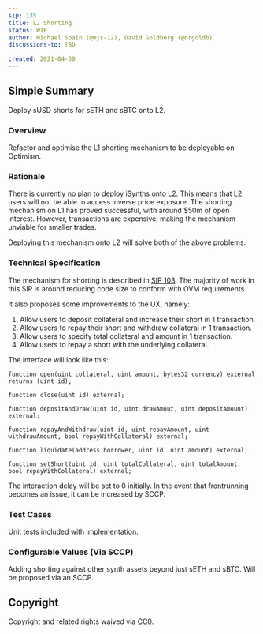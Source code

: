 ```yaml
---
sip: 135
title: L2 Shorting
status: WIP
author: Michael Spain (@mjs-12), David Goldberg (@drgoldb)
discussions-to: TBD

created: 2021-04-30
---
```


## Simple Summary

Deploy sUSD shorts for sETH and sBTC onto L2.

### Overview

Refactor and optimise the L1 shorting mechanism to be deployable on Optimism.

### Rationale

There is currently no plan to deploy iSynths onto L2. This means that L2 users will not be able to access inverse price exposure. The shorting mechanism on L1 has proved successful, with around $50m of open interest. However, transactions are expensive, making the mechanism unviable for smaller trades.

Deploying this mechanism onto L2 will solve both of the above problems.

### Technical Specification

The mechanism for shorting is described in [SIP 103](https://sips.synthetix.io/sips/sip-103). The majority of work in this SIP is around reducing code size to conform with OVM requirements.

It also proposes some improvements to the UX, namely:

1. Allow users to deposit collateral and increase their short in 1 transaction.
2. Allow users to repay their short and withdraw collateral in 1 transaction.
3. Allow users to specify total collateral and amount in 1 transaction.
4. Allow users to repay a short with the underlying collateral.

The interface will look like this:

```solidity
function open(uint collateral, uint amount, bytes32 currency) external returns (uint id);

function close(uint id) external;

function depositAndDraw(uint id, uint drawAmout, uint depositAmount) external;

function repayAndWithdraw(uint id, uint repayAmount, uint withdrawAmount, bool repayWithCollateral) external;

function liquidate(address borrower, uint id, uint amount) external;

function setShort(uint id, uint totalCollateral, uint totalAmount, bool repayWithCollateral) external;
```

The interaction delay will be set to 0 initially. In the event that frontrunning becomes an issue, it can be increased by SCCP.

### Test Cases

Unit tests included with implementation.

### Configurable Values (Via SCCP)

Adding shorting against other synth assets beyond just sETH and sBTC. Will be proposed via an SCCP.

## Copyright

Copyright and related rights waived via [CC0](https://creativecommons.org/publicdomain/zero/1.0/).
